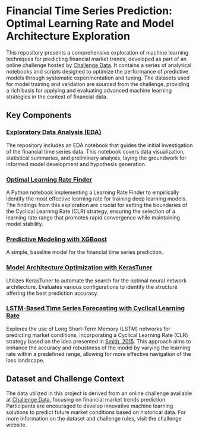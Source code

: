 # Financial Time Series Prediction: Optimal Learning Rate and Model Architecture Exploration

This repository presents a comprehensive exploration of machine learning techniques for predicting financial market trends, developed as part of an online challenge hosted by [Challenge Data](https://challengedata.ens.fr). It contains a series of analytical notebooks and scripts designed to optimize the performance of predictive models through systematic experimentation and tuning. The datasets used for model training and validation are sourced from the challenge, providing a rich basis for applying and evaluating advanced machine learning strategies in the context of financial data.

## Key Components

### [Exploratory Data Analysis (EDA)](DataExploration.ipynb)
The repository includes an EDA notebook that guides the initial investigation of the financial time series data. This notebook covers data visualization, statistical summaries, and preliminary analysis, laying the groundwork for informed model development and hypothesis generation.


### [Optimal Learning Rate Finder](LearningRateFinder.ipynb)
A Python notebook implementing a Learning Rate Finder to empirically identify the most effective learning rate for training deep learning models. The findings from this exploration are crucial for setting the boundaries of the Cyclical Learning Rate (CLR) strategy, ensuring the selection of a learning rate range that promotes rapid convergence while maintaining model stability.
  
### [Predictive Modeling with XGBoost](XGBoost.ipynb)              
A simple, baseline model for the financial time series prediction.

### [Model Architecture Optimization with KerasTuner](KerasTuner.ipynb)                          
Utilizes KerasTuner to automate the search for the optimal neural network architecture. Evaluates various configurations to identify the structure offering the best prediction accuracy.

### [LSTM-Based Time Series Forecasting with Cyclical Learning Rate](LSTM_with_CyclicalLearningRates.ipynb)       
Explores the use of Long Short-Term Memory (LSTM) networks for predicting market conditions, incorporating a Cyclical Learning Rate (CLR) strategy based on the idea presented in [Smith, 2015](https://arxiv.org/abs/1506.01186). This approach aims to enhance the accuracy and robustness of the model by varying the learning rate within a predefined range, allowing for more effective navigation of the loss landscape.

## Dataset and Challenge Context

The data utilized in this project is derived from an online challenge available at [Challenge Data](https://challengedata.ens.fr), focusing on financial market trends prediction. Participants are encouraged to develop innovative machine learning solutions to predict future market conditions based on historical data. For more information on the dataset and challenge rules, visit the challenge website.

